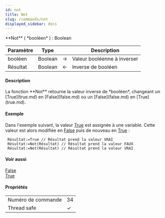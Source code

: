 ```yaml
---
id: not
title: Not
slug: /commands/not
displayed_sidebar: docs
---
```


<!--REF #_command_.Not.Syntax-->**Not** ( *booléen* ) : Boolean<!-- END REF-->
<!--REF #_command_.Not.Params-->
| Paramètre | Type |  | Description |
| --- | --- | --- | --- |
| booléen | Boolean | &#8594;  | Valeur booléenne à inverser |
| Résultat | Boolean | &#8592; | Inverse de booléen |

<!-- END REF-->

#### Description 

<!--REF #_command_.Not.Summary-->La fonction **Not** retourne la valeur inverse de *booléen*, changeant un [True](true.md) en [False](false.md) ou un [False](false.md) en [True](true.md).<!-- END REF--> 

#### Exemple 

Dans l'exemple suivant, la valeur [True](true.md) est assignée à une variable. Cette valeur est alors modifiée en [False](false.md) puis de nouveau en [True](true.md) : 

```4d
 Résultat:=True // Résultat prend la valeur VRAI
 Résultat:=Not(Résultat) // Résultat prend la valeur FAUX
 Résultat:=Not(Résultat) // Résultat prend la valeur VRAI
```

#### Voir aussi 

[False](false.md)  
[True](true.md)  

#### Propriétés

|  |  |
| --- | --- |
| Numéro de commande | 34 |
| Thread safe | &check; |


